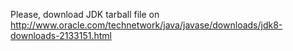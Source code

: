 
Please, download JDK tarball file on http://www.oracle.com/technetwork/java/javase/downloads/jdk8-downloads-2133151.html
